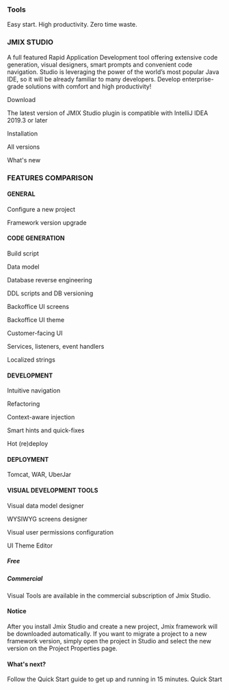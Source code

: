 ### Tools
Easy start. High productivity. Zero time waste.
### JMIX STUDIO
A full featured Rapid Application Development tool offering extensive code generation, visual designers, smart prompts and convenient code navigation. Studio is leveraging the power of the world’s most popular Java IDE, so it will be already familiar to many developers.
Develop enterprise-grade solutions with comfort and high productivity!

Download

The latest version of JMIX Studio plugin is compatible with IntelliJ IDEA 2019.3 or later

Installation

All versions

What's new

### FEATURES COMPARISON

#### GENERAL
Configure a new project

Framework version upgrade
#### CODE GENERATION
Build script

Data model

Database reverse engineering

DDL scripts and DB versioning

Backoffice UI screens

Backoffice UI theme

Customer-facing UI

Services, listeners, event handlers

Localized strings

#### DEVELOPMENT
Intuitive navigation

Refactoring

Context-aware injection

Smart hints and quick-fixes

Hot (re)deploy

#### DEPLOYMENT
Tomcat, WAR, UberJar

#### VISUAL DEVELOPMENT TOOLS

Visual data model designer

WYSIWYG screens designer

Visual user permissions configuration

UI Theme Editor

##### Free

##### Commercial

Visual Tools are available in the commercial subscription of Jmix Studio.

#### Notice
After you install Jmix Studio and create a new project, Jmix framework will be downloaded automatically.
If you want to migrate a project to a new framework version, simply open the project in Studio and select the new version on the Project Properties page.
#### What's next?
Follow the Quick Start guide to get up and running in 15 minutes. Quick Start